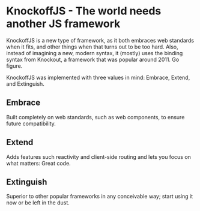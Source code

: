# KnockoffJS - The world needs another JS framework

KnockoffJS is a new type of framework, as it both embraces web standards when it fits, and other things when that turns out to be too hard. Also, instead of imagining a new, modern syntax, it (mostly) uses the binding syntax from Knockout, a framework that was popular around 2011. Go figure.

KnockoffJS was implemented with three values in mind: Embrace, Extend, and Extinguish.

## Embrace
Built completely on web standards, such as web components, to ensure future compatibility.

## Extend
Adds features such reactivity and client-side routing and lets you focus on what matters: Great code.

## Extinguish
Superior to other popular frameworks in any conceivable way; start using it now or be left in the dust.